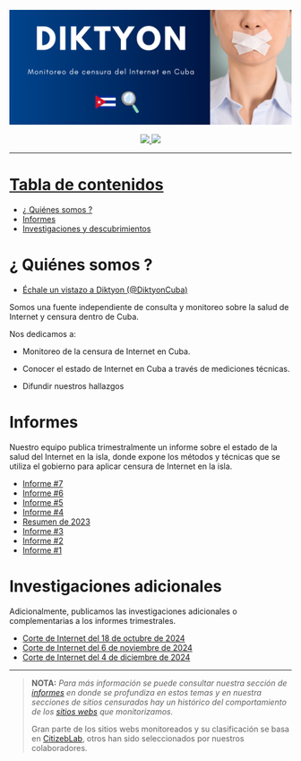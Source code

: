 ![](media/banner.png)

<div align="center">



<a href="https://x.com/DiktyonCuba?t=U3DalO5n0K7K2-_Y9naxFA&s=09">
  <img src="https://img.shields.io/twitter/follow/DiktyonCuba">
<a href="https://www.facebook.com/DiktyonCuba">
  <img src="https://img.shields.io/badge/Diktyon-%20Facebook-blue">
</div>




---

# Tabla de contenidos

- [¿ Quiénes somos ?](#¿quienes-somos?)
- [Informes](#informes)
- [Investigaciones y descubrimientos](#investigaciones-y-descubrimientos)

# ¿ Quiénes somos ?

<summary></summary>

- [Échale un vistazo a Diktyon (@DiktyonCuba)](https://x.com/DiktyonCuba?t=U3DalO5n0K7K2-_Y9naxFA&s=09)

Somos una fuente independiente de consulta y monitoreo sobre la salud de Internet y censura dentro de Cuba. 

Nos dedicamos a:

- Monitoreo de la censura de Internet en Cuba. 

- Conocer el estado de Internet en Cuba a través de mediciones técnicas. 

- Difundir nuestros hallazgos

# Informes

<summary></summary>
Nuestro equipo publica trimestralmente un informe sobre el estado de la salud del Internet en la isla, donde expone los métodos y técnicas que se utiliza el gobierno para aplicar censura de Internet en la isla.

- [Informe #7](https://github.com/diktyoncuba/public/blob/main/Informes/Informe-7_Oct-Dic-2024.pdf)
- [Informe #6](https://github.com/diktyoncuba/public/blob/main/Informes/Informe-6_Jul-Sept-2024.pdf)
- [Informe #5](https://github.com/diktyoncuba/public/blob/main/Informes/Informe-5_Abr-Jun-2024.pdf)
- [Informe #4](https://github.com/diktyoncuba/public/blob/main/Informes/Informe-4_Ene-Mar-2024.pdf)
- [Resumen de 2023](https://github.com/diktyoncuba/public/blob/main/Informes/Resumen_2023.pdf)
- [Informe #3](https://github.com/diktyoncuba/public/blob/main/Informes/Informe-3_Sep-Nov-2023.pdf)
- [Informe #2](https://github.com/diktyoncuba/public/blob/main/Informes/Informe-2_Jun-Ago-2023.pdf)
- [Informe #1](https://github.com/diktyoncuba/public/blob/main/Informes/Informe-1_Mar-May-2023.pdf)

# Investigaciones adicionales
Adicionalmente, publicamos las investigaciones adicionales o complementarias a los informes trimestrales.

- [Corte de Internet del 18 de octubre de 2024](https://github.com/diktyoncuba/public/blob/main/Extras/20241018-Corte_Internet_Octubre_2024.pdf)
- [Corte de Internet del 6 de noviembre de 2024](https://github.com/diktyoncuba/public/blob/main/Extras/20241106-Corte_Internet_Noviembre_2024.pdf)
- [Corte de Internet del 4 de diciembre de 2024](https://github.com/diktyoncuba/public/blob/main/Extras/20241204-Corte_Internet_Diciembre_2024.pdf)


---

> **NOTA:** *Para más información se puede consultar nuestra sección de [informes](https://github.com/diktyoncuba/public/tree/develop/Informes) en donde se profundiza en estos temas y en nuestra secciones de sitios censurados hay un histórico del comportamiento de los [sitios webs](https://github.com/diktyoncuba/public/tree/develop/censored_web_sites) que monitorizamos.*
>
> Gran parte de los sitios webs monitoreados  y su clasificación se basa en [CitizebLab](https://github.com/citizenlab/test-lists/blob/master/lists/cu.csv), otros han sido seleccionados por nuestros colaboradores.
